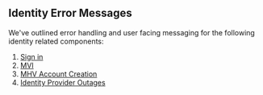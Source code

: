 ## Identity Error Messages

We've outlined error handling and user facing messaging for the following identity related components:
1. [Sign in](https://github.com/department-of-veterans-affairs/vets.gov-team/blob/master/Products/Identity/Login/Error%20Messages/Sign_In_Error_Handling.md)
2. [MVI](https://github.com/department-of-veterans-affairs/vets.gov-team/blob/master/Products/Identity/Login/MVI%20Integration/MVI_Error_Handling.md)
3. [MHV Account Creation](https://github.com/department-of-veterans-affairs/vets.gov-team/blob/master/Products/Identity/Login/Error%20Messages/MhvAccountCreation_ErrorHandling.md)
4. [Identity Provider Outages](https://github.com/department-of-veterans-affairs/vets.gov-team/blob/master/Products/Identity/Login/Error%20Messages/IdentityProviderOutages.md)
